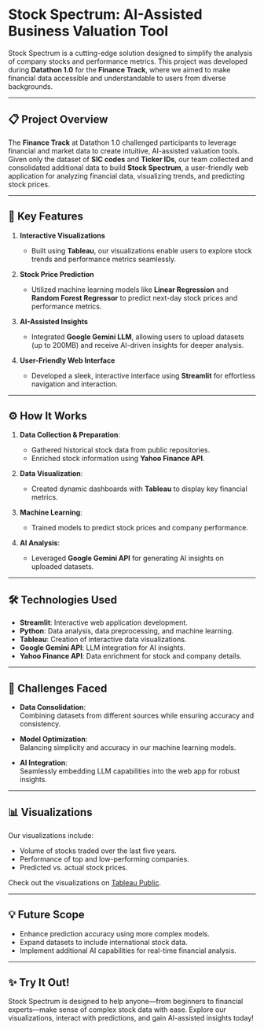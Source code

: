 # Stock Spectrum: AI-Assisted Business Valuation Tool

Stock Spectrum is a cutting-edge solution designed to simplify the analysis of company stocks and performance metrics. This project was developed during **Datathon 1.0** for the **Finance Track**, where we aimed to make financial data accessible and understandable to users from diverse backgrounds.

---

## 📋 Project Overview

The **Finance Track** at Datathon 1.0 challenged participants to leverage financial and market data to create intuitive, AI-assisted valuation tools. Given only the dataset of **SIC codes** and **Ticker IDs**, our team collected and consolidated additional data to build **Stock Spectrum**, a user-friendly web application for analyzing financial data, visualizing trends, and predicting stock prices.

---

## 🚀 Key Features

1. **Interactive Visualizations**  
   - Built using **Tableau**, our visualizations enable users to explore stock trends and performance metrics seamlessly.
   
2. **Stock Price Prediction**  
   - Utilized machine learning models like **Linear Regression** and **Random Forest Regressor** to predict next-day stock prices and performance metrics.

3. **AI-Assisted Insights**  
   - Integrated **Google Gemini LLM**, allowing users to upload datasets (up to 200MB) and receive AI-driven insights for deeper analysis.

4. **User-Friendly Web Interface**  
   - Developed a sleek, interactive interface using **Streamlit** for effortless navigation and interaction.

---

## ⚙️ How It Works

1. **Data Collection & Preparation**:  
   - Gathered historical stock data from public repositories.
   - Enriched stock information using **Yahoo Finance API**.

2. **Data Visualization**:  
   - Created dynamic dashboards with **Tableau** to display key financial metrics.

3. **Machine Learning**:  
   - Trained models to predict stock prices and company performance.

4. **AI Analysis**:  
   - Leveraged **Google Gemini API** for generating AI insights on uploaded datasets.

---

## 🛠️ Technologies Used

- **Streamlit**: Interactive web application development.
- **Python**: Data analysis, data preprocessing, and machine learning.
- **Tableau**: Creation of interactive data visualizations.
- **Google Gemini API**: LLM integration for AI insights.
- **Yahoo Finance API**: Data enrichment for stock and company details.

---

## 🌟 Challenges Faced

- **Data Consolidation**:  
  Combining datasets from different sources while ensuring accuracy and consistency.

- **Model Optimization**:  
  Balancing simplicity and accuracy in our machine learning models.

- **AI Integration**:  
  Seamlessly embedding LLM capabilities into the web app for robust insights.

---

## 📊 Visualizations

Our visualizations include:  
- Volume of stocks traded over the last five years.  
- Performance of top and low-performing companies.  
- Predicted vs. actual stock prices.  

Check out the visualizations on [Tableau Public](https://public.tableau.com/views/datathon_vizzes/Sheet7?:language=en-US&:display_count=n&:origin=viz_share_link).

---

## 💡 Future Scope

- Enhance prediction accuracy using more complex models.  
- Expand datasets to include international stock data.  
- Implement additional AI capabilities for real-time financial analysis.

---

## ✨ Try It Out!

Stock Spectrum is designed to help anyone—from beginners to financial experts—make sense of complex stock data with ease. Explore our visualizations, interact with predictions, and gain AI-assisted insights today!
